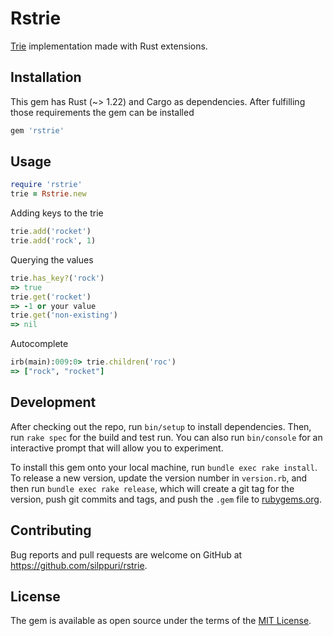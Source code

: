 # Rstrie

[Trie](http://wikipedia.org/wiki/Trie) implementation made with Rust extensions.

## Installation

This gem has Rust (~> 1.22) and Cargo as dependencies.
After fulfilling those requirements the gem can be installed

```ruby
gem 'rstrie'
```

## Usage

```rb
require 'rstrie'
trie = Rstrie.new
```

Adding keys to the trie
```rb
trie.add('rocket')
trie.add('rock', 1)
```


Querying the values
```rb
trie.has_key?('rock')
=> true
trie.get('rocket')
=> -1 or your value
trie.get('non-existing')
=> nil
```

Autocomplete
```rb
irb(main):009:0> trie.children('roc')
=> ["rock", "rocket"]
```

## Development

After checking out the repo, run `bin/setup` to install dependencies. Then, run `rake spec` for the build and test run. You can also run `bin/console` for an interactive prompt that will allow you to experiment.

To install this gem onto your local machine, run `bundle exec rake install`. To release a new version, update the version number in `version.rb`, and then run `bundle exec rake release`, which will create a git tag for the version, push git commits and tags, and push the `.gem` file to [rubygems.org](https://rubygems.org).

## Contributing

Bug reports and pull requests are welcome on GitHub at https://github.com/silppuri/rstrie.

## License

The gem is available as open source under the terms of the [MIT License](https://opensource.org/licenses/MIT).
